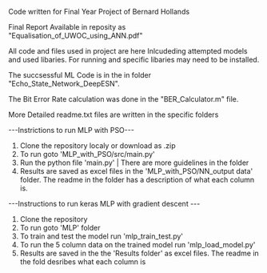 Code written for Final Year Project of Bernard Hollands

Final Report Available in reposity as "Equalisation_of_UWOC_using_ANN.pdf"

All code and files used in project are here Inlcudeding attempted models and used libaries. For running and specific libaries may need to be installed. 

The succsessful ML Code is in the in folder "Echo_State_Network_DeepESN". 

The Bit Error Rate calculation was done in the "BER_Calculator.m" file.


More Detailed readme.txt files are written in the specific folders

---Instrictions to run MLP with PSO---
1. Clone the repository localy or download as .zip
2. To run goto 'MLP_with_PSO/src/main.py'
3. Run the python file 'main.py' | There are more guidelines in the folder
4. Results are saved as excel files in the 'MLP_with_PSO/NN_output data' folder. The readme in the folder has a description of what each column is. 

---Instructions to run keras MLP with gradient descent ---
1. Clone the repository
2. To run goto 'MLP' folder
3. To train and test the model run 'mlp_train_test.py'
4. To run the 5 column data on the trained model run 'mlp_load_model.py'
5. Results are saved in the the 'Results folder' as excel files. The readme in the fold desribes what each column is
